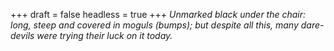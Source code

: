 
+++
draft = false
headless = true
+++
_Unmarked black under the chair: long, steep and covered in moguls (bumps); but despite all this, many dare-devils were trying their luck on it today._
